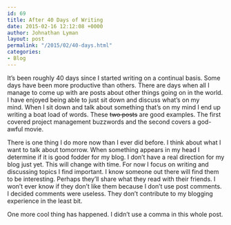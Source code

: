 ```yaml
---
id: 69
title: After 40 Days of Writing
date: 2015-02-16 12:12:08 +0000
author: Johnathan Lyman
layout: post
permalink: "/2015/02/40-days.html"
categories:
- Blog
---
```

It’s been roughly 40 days since I started writing on a continual basis. Some days have been more productive than others. There are days when all I manage to come up with are posts about other things going on in the world. I have enjoyed being able to just sit down and discuss what’s on my mind. When I sit down and talk about something that’s on my mind I end up writing a boat load of words. These ~~two posts~~ are good examples. The first covered project management buzzwords and the second covers a god-awful movie.

There is one thing I do more now than I ever did before. I think about what I want to talk about tomorrow. When something appears in my head I determine if it is good fodder for my blog. I don’t have a real direction for my blog just yet. This will change with time. For now I focus on writing and discussing topics I find important. I know someone out there will find them to be interesting. Perhaps they’ll share what they read with their friends. I won’t ever know if they don’t like them because I don’t use post comments. I decided comments were useless. They don’t contribute to my blogging experience in the least bit.

One more cool thing has happened. I didn’t use a comma in this whole post.